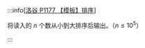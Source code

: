 :::info[[洛谷 P1177 【模板】排序](https://www.luogu.com.cn/problem/P1177)]

将读入的 $n$ 个数从小到大排序后输出。（$n\le10^5$）

:::
